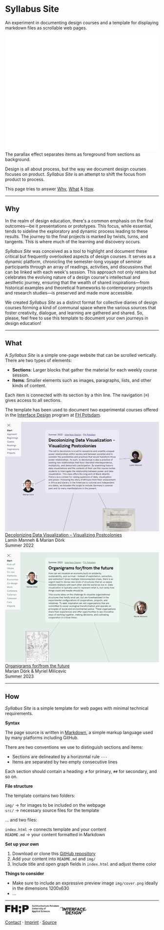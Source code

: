 
# Syllabus Site

An experiment in documenting design courses
and a template for displaying markdown files as scrollable web pages.


![](img/parallax.gif)
The parallax effect separates items as foreground from sections as background.


Design is all about process, but the way we document design courses focuses on product. *Syllabus Site* is an attempt to shift the focus from product to process.


This page tries to answer [Why](#why), [What](#what) & [How](#how). 

---

## Why

In the realm of design education, there's a common emphasis on the final outcomes—be it presentations or prototypes. This focus, while essential, tends to sideline the  exploratory and dynamic process leading to these results. The journey to the final projects is marked by twists, turns, and tangents. This is where much of the learning and discovery occurs. 


*Syllabus Site* was conceived as a tool to highlight and document these critical but frequently overlooked aspects of design courses. It serves as a dynamic platform, chronicling the semester-long voyage of seminar participants through an array of readings, activities, and discussions that can be linked with each week's session. This approach not only retains but celebrates the evolving nature of a design course's intellectual and aesthetic journey, ensuring that the wealth of shared inspirations—from historical examples and theoretical frameworks to contemporary projects and research studies—is preserved and made more accessible. 


We created *Syllabus Site* as a distinct format for collective diaries of design courses forming a kind of communal space where the various sources that foster creativity, dialogue, and learning are gathered and shared. So, please, feel free to use this template to document your own journeys in design education!


---

## What

A *Syllabus Site* is a simple one-page website that can be scrolled vertically. 
There are two types of elements:

- **Sections**: Larger blocks that gather the material for each weekly course session.
- **Items**: Smaller elements such as images, paragraphs, lists, and other kinds of content.

Each item is connected with its section by a thin line. The navigation (≡) gives access to all sections.

The template has been used to document two experimental courses offered in the [Interface Design](https://interface.fh-potsdam.de) program at [FH Potsdam](https://www.fh-potsdam.de/).


![](img/decolonizing.png)
[Decolonizing Data Visualization – Visualizing Postcolonies](https://infovis.fh-potsdam.de/decolonizing/)  
Lamin Manneh & Marian Dörk  
Summer 2022


![](img/organigrams.png)
[Organigrams for/from the future](https://infovis.fh-potsdam.de/organigrams/)  
Marian Dörk & Myriel Milicevic  
Summer 2023





---

## How

*Syllabus Site* is a simple template for web pages with minimal technical requirements.


**Syntax**

The page source is written in [Markdown](https://en.wikipedia.org/wiki/Markdown), a simple markup language used by many platforms including GitHub.

There are two conventions we use to distinguish sections and items:

- Sections are delineated by a horizontal rule `---` 
- Items are separated by two empty consecutive lines

Each section should contain a heading:
`#` for primary, `##` for secondary, and so on.


**File structure**

The template contains two folders:

`img/` → for images to be included on the webpage  
`src/` → necessary source files for the template  

… and two files:

`index.html` → connects template and your content  
`README.md` → your content formatted in Markdown  


**Set up your own**

1. Download or clone this [GitHub repository](https://github.com/uclab-potsdam/syllabus-site/)
2. Add your content into `README.md` and `img/`
3. Include title and open graph fields in `index.html` and adjust theme color


**Things to consider**

- Make sure to include an expressive preview image `img/cover.png` ideally in the dimensions 1200x630
- …

---

[<img src='img/fhp.svg' style='height:2.25em'>](https://www.fh-potsdam.de/) 
[<img src='img/id.svg' style='height:1.75em'>](https://interface.fh-potsdam.de/) 

[Contact](mailto:marian.doerk@fh-potsdam.de,philipp.proff@gmx.de?subject=Syllabus%20Site) · [Imprint](https://www.fh-potsdam.de/impressum) · [Source](https://github.com/uclab-potsdam/syllabus-site/)